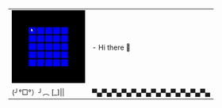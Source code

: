 <!-- ## Hi there 👋 -->

<!-- |▂▃▅▇█▓▒░۩۞۩    |    ۩۞۩░▒▓█▇▅▃▂| -->
 |||
 |-----|-----|
 |![Commits](https://github.com/sjlvanq/solar2d-patternflip-game-base/raw/main/sample.gif) | - Hi there 👋 |
 |  (╯°□°）╯︵ [_]\|\||▀▄▀▄▀▄▀▄▀▄▀▄▀▄▀▄▀▄▀▄▀▄▀▄|
 
<!--
**sjlvanq/sjlvanq** is a ✨ _special_ ✨ repository because its `README.md` (this file) appears on your GitHub profile.

Here are some ideas to get you started:

- 🔭 I’m currently working on ...
- 🌱 I’m currently learning ...
- 👯 I’m looking to collaborate on ...
- 🤔 I’m looking for help with ...
- 💬 Ask me about ...
- 📫 How to reach me: ...
- 😄 Pronouns: ...
- ⚡ Fun fact: ...
-->
